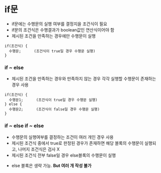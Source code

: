 # if문
- if문에는 수행문의 실행 여부를 결정지을 조건식이 필요
- if문의 조건식은 수행결과가 boolean값인 연산식이어야 함
- 제시된 조건을 만족하는 경우에만 수행문이 실행
```
if(조건식) {
  수행문;      (조건식이 true일 경우 수행문 실행)
}
```

### if ~ else
- 제시된 조건을 만족하는 경우와 만족하지 않는 경우 각각 실행할 수행문이 존재하는 경우 사용
```
if(조건식) {
  수행문1;      (조건식이 true일 경우 수행문 실행)
} else {
  수행문2;      (조건식이 false일 경우 수행문 실행)
}
```

### if ~ else if ~ else 
- 수행문의 실행여부를 결정하는 조건이 여러 개인 경우 사용
- 제시된 조건식 중에서 true로 판정된 경우가 존재하면 해당 블록의 수행문이 실행되고, 나머지 조건식은 검사 X
- 제시된 조건식 전부 false일 경우 else블록의 수행문이 실행
* else 블록은 생략 가능. **But 여러 개 작성 불가**
